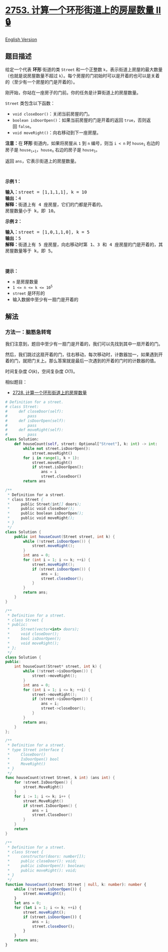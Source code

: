 # [2753. 计算一个环形街道上的房屋数量 II 🔒](https://leetcode.cn/problems/count-houses-in-a-circular-street-ii)

[English Version](/solution/2700-2799/2753.Count%20Houses%20in%20a%20Circular%20Street%20II/README_EN.md)

<!-- tags: -->

## 题目描述

<!-- 这里写题目描述 -->

<p>给定一个代表&nbsp;<strong>环形&nbsp;</strong>街道的类&nbsp;<code>Street</code>&nbsp;和一个正整数&nbsp;<code>k</code>，表示街道上房屋的最大数量（也就是说房屋数量不超过&nbsp;<code>k</code>）。每个房屋的门初始时可以是开着的也可以是关着的（至少有一个房屋的门是开着的）。</p>

<p>刚开始，你站在一座房子的门前。你的任务是计算街道上的房屋数量。</p>

<p><code>Street</code>&nbsp;类包含以下函数：</p>

<ul>
	<li><code>void closeDoor()</code>：关闭当前房屋的门。</li>
	<li><code>boolean isDoorOpen()</code>：如果当前房屋的门是开着的返回&nbsp;<code>true</code>，否则返回&nbsp;<code>false</code>。</li>
	<li><code>void moveRight()</code>：向右移动到下一座房屋。</li>
</ul>

<p><strong>注意：</strong>在<strong>&nbsp;环形&nbsp;</strong>街道内，如果将房屋从&nbsp;<code>1</code>&nbsp;到&nbsp;<code>n</code>&nbsp;编号，则当&nbsp;<code>i &lt; n</code>&nbsp;时&nbsp;<code>house<sub>i</sub></code>&nbsp;右边的房子是&nbsp;<code>house<sub>i+1</sub></code>，<code>house<sub>n</sub></code>&nbsp;右边的房子是&nbsp;<code>house<sub>1</sub></code>。</p>

<p>返回&nbsp;<code>ans</code>，它表示街道上的房屋数量。</p>

<p>&nbsp;</p>

<p><strong>示例 1：</strong></p>

<pre>
<b>输入：</b>street = [1,1,1,1], k = 10
<b>输出：</b>4
<b>解释：</b>街道上有 4 座房屋，它们的门都是开着的。
房屋数量小于 k，即 10。</pre>

<p><strong>示例 2：</strong></p>

<pre>
<b>输入：</b>street = [1,0,1,1,0], k = 5
<b>输出：</b>5
<strong>解释：</strong>街道上有 5 座房屋，向右移动时第 1、3 和 4 座房屋的门是开着的，其余的门都是关着的。
房屋数量等于 k，即 5。
</pre>

<p>&nbsp;</p>

<p><strong>提示：</strong></p>

<ul>
	<li><code>n</code>&nbsp;是房屋数量</li>
	<li><code>1 &lt;= n &lt;= k &lt;= 10<sup>5</sup></code></li>
	<li><code>street</code>&nbsp;是环形的</li>
	<li>输入数据中至少有一扇门是开着的</li>
</ul>

## 解法

### 方法一：脑筋急转弯

我们注意到，题目中至少有一扇门是开着的，我们可以先找到其中一扇开着的门。

然后，我们跳过这扇开着的门，往右移动，每次移动时，计数器加一，如果遇到开着的门，就把门关上。那么答案就是最后一次遇到的开着的门时的计数器的值。

时间复杂度 $O(k)$，空间复杂度 $O(1)$。

相似题目：

-   [2728. 计算一个环形街道上的房屋数量](https://github.com/doocs/leetcode/blob/main/solution/2700-2799/2728.Count%20Houses%20in%20a%20Circular%20Street/README.md)

<!-- tabs:start -->

```python
# Definition for a street.
# class Street:
#     def closeDoor(self):
#         pass
#     def isDoorOpen(self):
#         pass
#     def moveRight(self):
#         pass
class Solution:
    def houseCount(self, street: Optional["Street"], k: int) -> int:
        while not street.isDoorOpen():
            street.moveRight()
        for i in range(1, k + 1):
            street.moveRight()
            if street.isDoorOpen():
                ans = i
                street.closeDoor()
        return ans
```

```java
/**
 * Definition for a street.
 * class Street {
 *     public Street(int[] doors);
 *     public void closeDoor();
 *     public boolean isDoorOpen();
 *     public void moveRight();
 * }
 */
class Solution {
    public int houseCount(Street street, int k) {
        while (!street.isDoorOpen()) {
            street.moveRight();
        }
        int ans = 0;
        for (int i = 1; i <= k; ++i) {
            street.moveRight();
            if (street.isDoorOpen()) {
                ans = i;
                street.closeDoor();
            }
        }
        return ans;
    }
}
```

```cpp
/**
 * Definition for a street.
 * class Street {
 * public:
 *     Street(vector<int> doors);
 *     void closeDoor();
 *     bool isDoorOpen();
 *     void moveRight();
 * };
 */
class Solution {
public:
    int houseCount(Street* street, int k) {
        while (!street->isDoorOpen()) {
            street->moveRight();
        }
        int ans = 0;
        for (int i = 1; i <= k; ++i) {
            street->moveRight();
            if (street->isDoorOpen()) {
                ans = i;
                street->closeDoor();
            }
        }
        return ans;
    }
};
```

```go
/**
 * Definition for a street.
 * type Street interface {
 *     CloseDoor()
 *     IsDoorOpen() bool
 *     MoveRight()
 * }
 */
func houseCount(street Street, k int) (ans int) {
	for !street.IsDoorOpen() {
		street.MoveRight()
	}
	for i := 1; i <= k; i++ {
		street.MoveRight()
		if street.IsDoorOpen() {
			ans = i
			street.CloseDoor()
		}
	}
	return
}
```

```ts
/**
 * Definition for a street.
 * class Street {
 *     constructor(doors: number[]);
 *     public closeDoor(): void;
 *     public isDoorOpen(): boolean;
 *     public moveRight(): void;
 * }
 */
function houseCount(street: Street | null, k: number): number {
    while (!street.isDoorOpen()) {
        street.moveRight();
    }
    let ans = 0;
    for (let i = 1; i <= k; ++i) {
        street.moveRight();
        if (street.isDoorOpen()) {
            ans = i;
            street.closeDoor();
        }
    }
    return ans;
}
```

<!-- tabs:end -->

<!-- end -->

